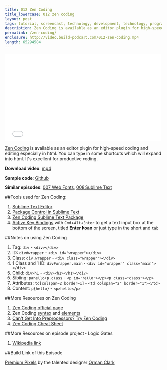 ```yaml
---
title: 012 Zen Coding
title_lowercase: 012 zen coding
layout: post
tags: tutorial, screencast, technology, development, technology, programming, coding, css, productivity, sublime, text, zen
description: Zen Coding is available as an editor plugin for high-speed coding and editing especially in html. You can type in some shortcuts which will expand into html. It's excellent for productive coding.
permalink: /zen-coding/
enclosure: http://video.build-podcast.com/012-zen-coding.mp4
length: 65294584
---
```


<div id="video"><iframe src="//player.vimeo.com/video/48129514" width="500" height="281" frameborder="0" webkitallowfullscreen mozallowfullscreen allowfullscreen></iframe></div>

[Zen Coding](http://code.google.com/p/zen-coding/) is available as an editor plugin for high-speed coding and editing especially in html. You can type in some shortcuts which will expand into html. It's excellent for productive coding.

**Download video**: [mp4](http://video.build-podcast.com/012-zen-coding.mp4)

**Sample code**: [Github](https://github.com/sayanee/build-podcast/tree/master/012-zen-coding)

**Similar episodes**: [007 Web Fonts](/web-fonts), [008 Sublime Text](/sublime-text)

##Tools used for Zen Coding:

1. [Sublime Text Editor](http://www.sublimetext.com/)
1. [Package Control in Sublime Text](http://wbond.net/sublime_packages/package_control/installation)
1. [Zen Coding Sublime Text Package](http://www.quora.com/Sublime-Text/How-do-I-install-Zen-Coding-for-Sublime-Text-2)
1. [Active Key Bindings](http://stackoverflow.com/questions/8639088/how-do-i-activate-the-zen-coding-key-bindings-in-sublime-text-2) with `Cmd`+`Alt`+`Enter` to get a text input box at the bottom of the screen, titled **Enter Koan** or just type in the short and `tab`

##Notes on using Zen Coding

1. Tag: `div` - `<div></div>`
1. ID: `div#wrapper` - `<div id="wrapper"></div>`
1. Class: `div.wrapper` - `<div class="wrapper"></div>`
1. 1 Class and 1 ID: `div#wrapper.main` - `<div id="wrapper" class="main"></div>`
1. Child: `div>h1` - `<div><h1></h1></div>`
1. Sibling: `p#hello+p.class` -  `<p id="hello"></p><p class="class"></p>`
1. Attributes: `td[colspan=2 border=1]` - `<td colspan="2" border="1"></td>`
1. Content: `p{hello}` - `<p>hello</p>`


##More Resources on Zen Coding

1. [Zen Coding official page](http://code.google.com/p/zen-coding/)
1. Zen Coding [syntax](http://code.google.com/p/zen-coding/wiki/ZenHTMLSelectorsEn) and [elements](http://code.google.com/p/zen-coding/wiki/ZenHTMLElementsEn)
1. [Can't Get Into Preprocessors? Try Zen Coding](http://designshack.net/articles/css/cant-get-into-preprocessors-try-zen-coding/)
1. [Zen Coding Cheat Sheet](http://www.aether.ru/files/zencoding.pdf)

##More Resources on episode project - Logic Gates

1. [Wikipedia link](http://en.wikipedia.org/wiki/Logic_gate)

##Build Link of this Episode

[Premium Pixels](http://www.premiumpixels.com/) by the talented designer [Orman Clark](http://twitter.com/ormanclark)
